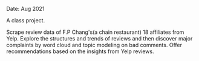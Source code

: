 Date: Aug 2021

A class project.

Scrape review data of F.P Chang's(a chain restaurant) 18 affiliates from Yelp. Explore the structures and trends of reviews and then discover major complaints by word cloud and topic modeling on bad comments. Offer recommendations based on the insights from Yelp reviews.
